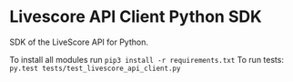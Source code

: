 # Livescore API Client Python SDK

SDK of the LiveScore API for Python.

To install all modules run `pip3 install -r requirements.txt`
To run tests: `py.test tests/test_livescore_api_client.py`

